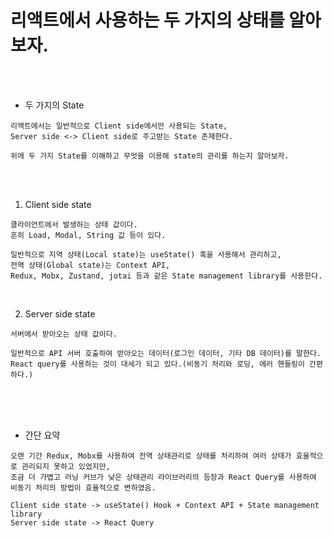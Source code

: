 # 리액트에서 사용하는 두 가지의 상태를 알아보자.

<br /><br />

* 두 가지의 State
```
리액트에서는 일반적으로 Client side에서만 사용되는 State,
Server side <-> Client side로 주고받는 State 존재한다.

위에 두 가지 State를 이해하고 무엇을 이용해 state의 관리를 하는지 알아보자.
```

<br /><br />

1. Client side state
```
클라이언트에서 발생하는 상태 값이다.
흔히 Load, Modal, String 값 등이 있다.

일반적으로 지역 상태(Local state)는 useState() 훅을 사용해서 관리하고,
전역 상태(Global state)는 Context API,
Redux, Mobx, Zustand, jotai 등과 같은 State management library를 사용한다.
```

<br />

2. Server side state
```
서버에서 받아오는 상태 값이다.

일반적으로 API 서버 호출하여 받아오는 데이터(로그인 데이터, 기타 DB 데이터)를 말한다.
React query를 사용하는 것이 대세가 되고 있다.(비동기 처리와 로딩, 에러 핸들링이 간편하다.)
```

<br /><br /><br />

* 간단 요약
```
오랜 기간 Redux, Mobx를 사용하여 전역 상태관리로 상태를 처리하여 여러 상태가 효율적으로 관리되지 못하고 있었지만,
조금 더 가볍고 러닝 커브가 낮은 상태관리 라이브러리의 등장과 React Query를 사용하여 비동기 처리의 방법이 효율적으로 변하였음.

Client side state -> useState() Hook + Context API + State management library
Server side state -> React Query
```
